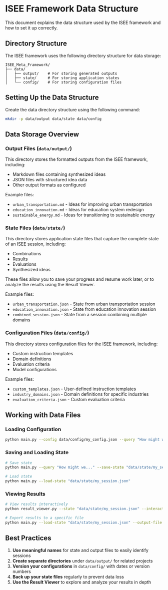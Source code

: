 # ISEE Framework Data Structure

This document explains the data structure used by the ISEE framework and how to set it up correctly.

## Directory Structure

The ISEE framework uses the following directory structure for data storage:

```
ISEE_Meta_Framework/
├── data/
│   ├── output/    # For storing generated outputs
│   ├── state/     # For storing application states
│   └── config/    # For storing configuration files
```

## Setting Up the Data Structure

Create the data directory structure using the following command:

```bash
mkdir -p data/output data/state data/config
```

## Data Storage Overview

### Output Files (`data/output/`)

This directory stores the formatted outputs from the ISEE framework, including:

- Markdown files containing synthesized ideas
- JSON files with structured idea data
- Other output formats as configured

Example files:
- `urban_transportation.md` - Ideas for improving urban transportation
- `education_innovation.md` - Ideas for education system redesign
- `sustainable_energy.md` - Ideas for transitioning to sustainable energy

### State Files (`data/state/`)

This directory stores application state files that capture the complete state of an ISEE session, including:

- Combinations
- Results
- Evaluations
- Synthesized ideas

These files allow you to save your progress and resume work later, or to analyze the results using the Result Viewer.

Example files:
- `urban_transportation.json` - State from urban transportation session
- `education_innovation.json` - State from education innovation session
- `combined_session.json` - State from a session combining multiple domains

### Configuration Files (`data/config/`)

This directory stores configuration files for the ISEE framework, including:

- Custom instruction templates
- Domain definitions
- Evaluation criteria
- Model configurations

Example files:
- `custom_templates.json` - User-defined instruction templates
- `industry_domains.json` - Domain definitions for specific industries
- `evaluation_criteria.json` - Custom evaluation criteria

## Working with Data Files

### Loading Configuration

```bash
python main.py --config data/config/my_config.json --query "How might we..."
```

### Saving and Loading State

```bash
# Save state
python main.py --query "How might we..." --save-state "data/state/my_session.json"

# Load state
python main.py --load-state "data/state/my_session.json"
```

### Viewing Results

```bash
# View results interactively
python result_viewer.py --state "data/state/my_session.json" --interactive

# Export results to a specific file
python main.py --load-state "data/state/my_session.json" --output-file "data/output/my_results.md"
```

## Best Practices

1. **Use meaningful names** for state and output files to easily identify sessions
2. **Create separate directories** under `data/output/` for related projects
3. **Version your configurations** in `data/config/` with dates or version numbers
4. **Back up your state files** regularly to prevent data loss
5. **Use the Result Viewer** to explore and analyze your results in depth
